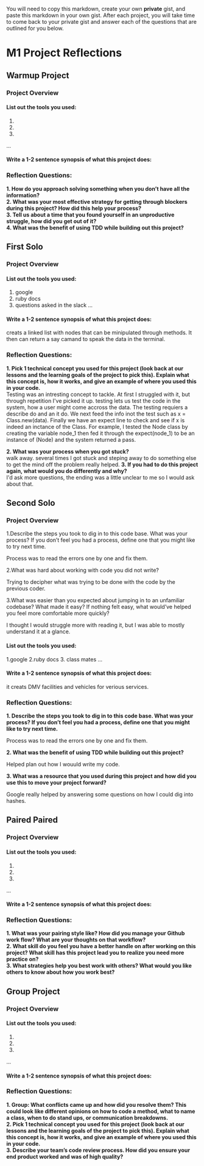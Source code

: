 You will need to copy this markdown, create your own **private** gist, and paste this markdown in your own gist. After each project, you will take time to come back to your private gist and answer each of the questions that are outlined for you below. 

# M1 Project Reflections

## Warmup Project 

### Project Overview

#### List out the tools you used:
1.
2.
3.
...

#### Write a 1-2 sentence synopsis of what this project does:

### Reflection Questions: 
**1. How do you approach solving something when you don’t have all the information?**<br />
**2. What was your most effective strategy for getting through blockers during this project? How did this help your process?**<br />
**3. Tell us about a time that you found yourself in an unproductive struggle, how did you get out of it?**<br />
**4. What was the benefit of using TDD while building out this project?**<br />

## First Solo

### Project Overview

#### List out the tools you used:
1. google
2. ruby docs
3. questions asked in the slack
...

#### Write a 1-2 sentence synopsis of what this project does:
creats a linked list with nodes that can be minipulated through methods. It then can return a say camand to speak the data in the terminal.

### Reflection Questions: 
**1. Pick 1 technical concept you used for this project (look back at our lessons and the learning goals of the project to pick this). Explain what this concept is, how it works, and give an example of where you used this in your code.**<br />
Testing was an intresting concept to tackle. At first I struggled with it, but through repetition I've picked it up. testing lets us test the code in the system, how a user might come accross the data. The testing requiers a describe do and an it do. We next feed the info inot the test such as x = Class.new(data). Finally we have an expect line to check and see if x is indeed an inctance of the Class. For example, I tested the Node class by creating the variable node_1 then fed it through the expect(node_1) to be an instance of (Node) and the system returned a pass.

**2. What was your process when you got stuck?**<br />
walk away. several times I got stuck and steping away to do something else to get the mind off the problem really helped.
**3. If you had to do this project again, what would you do differently and why?**<br />
I'd ask more questions, the ending was a little unclear to me so I would ask about that.

## Second Solo

### Project Overview
1.Describe the steps you took to dig in to this code base. What was your process? If you don’t feel you had a process, define one that you might like to try next time.

Process was to read the errors one by one and fix them.

2.What was hard about working with code you did not write? 

Trying to decipher what was trying to be done with the code by the previous coder.

3.What was easier than you expected about jumping in to an unfamiliar codebase? What made it easy? If nothing felt easy, what would’ve helped you feel more comfortable more quickly? 

I thought I would struggle more with reading it, but I was able to mostly understand it at a glance.

#### List out the tools you used:
1.google
2.ruby docs
3. class mates
...

#### Write a 1-2 sentence synopsis of what this project does:
it creats DMV facilities and vehicles for verious services.

### Reflection Questions: 
**1. Describe the steps you took to dig in to this code base. What was your process? If you don’t feel you had a process, define one that you might like to try next time.**<br />

Process was to read the errors one by one and fix them.

**2. What was the benefit of using TDD while building out this project?**<br />

Helped plan out how I wouuld write my code.

**3. What was a resource that you used during this project and how did you use this to move your project forward?**<br />

Google really helped by answering some questions on how I could dig into hashes.

## Paired Paired

### Project Overview

#### List out the tools you used:
1.
2.
3.
...

#### Write a 1-2 sentence synopsis of what this project does:

### Reflection Questions: 
**1. What was your pairing style like? How did you manage your Github work flow? What are your thoughts on that workflow?**<br />
**2. What skill do you feel you have a better handle on after working on this project? What skill has this project lead you to realize you need more practice on?**<br />
**3. What strategies help you best work with others? What would you like others to know about how you work best?**<br />

## Group Project

### Project Overview

#### List out the tools you used:
1.
2.
3.
...

#### Write a 1-2 sentence synopsis of what this project does:

### Reflection Questions: 
**1. Group: What conflicts came up and how did you resolve them?  This could look like different opinions on how to code a method, what to name a class, when to do stand ups, or communication breakdowns.**<br />
**2. Pick 1 technical concept you used for this project (look back at our lessons and the learning goals of the project to pick this). Explain what this concept is, how it works, and give an example of where you used this in your code.**<br />
**3. Describe your team’s code review process. How did you ensure your end product worked and was of high quality?**<br />

